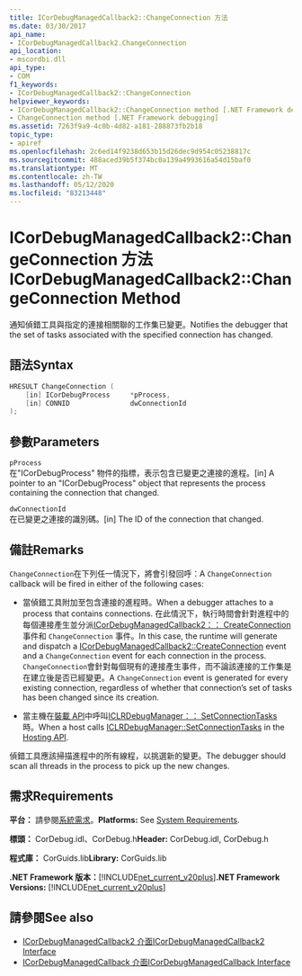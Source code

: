 ```yaml
---
title: ICorDebugManagedCallback2::ChangeConnection 方法
ms.date: 03/30/2017
api_name:
- ICorDebugManagedCallback2.ChangeConnection
api_location:
- mscordbi.dll
api_type:
- COM
f1_keywords:
- ICorDebugManagedCallback2::ChangeConnection
helpviewer_keywords:
- ICorDebugManagedCallback2::ChangeConnection method [.NET Framework debugging]
- ChangeConnection method [.NET Framework debugging]
ms.assetid: 7263f9a9-4c0b-4d82-a181-288873fb2b18
topic_type:
- apiref
ms.openlocfilehash: 2c6ed14f9238d653b15d26dec9d954c05238817c
ms.sourcegitcommit: 488aced39b5f374bc0a139a4993616a54d15baf0
ms.translationtype: MT
ms.contentlocale: zh-TW
ms.lasthandoff: 05/12/2020
ms.locfileid: "83213448"
---
```

# <a name="icordebugmanagedcallback2changeconnection-method"></a><span data-ttu-id="40678-102">ICorDebugManagedCallback2::ChangeConnection 方法</span><span class="sxs-lookup"><span data-stu-id="40678-102">ICorDebugManagedCallback2::ChangeConnection Method</span></span>
<span data-ttu-id="40678-103">通知偵錯工具與指定的連接相關聯的工作集已變更。</span><span class="sxs-lookup"><span data-stu-id="40678-103">Notifies the debugger that the set of tasks associated with the specified connection has changed.</span></span>  
  
## <a name="syntax"></a><span data-ttu-id="40678-104">語法</span><span class="sxs-lookup"><span data-stu-id="40678-104">Syntax</span></span>  
  
```cpp  
HRESULT ChangeConnection (  
    [in] ICorDebugProcess     *pProcess,  
    [in] CONNID               dwConnectionId  
);  
```  
  
## <a name="parameters"></a><span data-ttu-id="40678-105">參數</span><span class="sxs-lookup"><span data-stu-id="40678-105">Parameters</span></span>  
 `pProcess`  
 <span data-ttu-id="40678-106">在"ICorDebugProcess" 物件的指標，表示包含已變更之連接的進程。</span><span class="sxs-lookup"><span data-stu-id="40678-106">[in] A pointer to an "ICorDebugProcess" object that represents the process containing the connection that changed.</span></span>  
  
 `dwConnectionId`  
 <span data-ttu-id="40678-107">在已變更之連接的識別碼。</span><span class="sxs-lookup"><span data-stu-id="40678-107">[in] The ID of the connection that changed.</span></span>  
  
## <a name="remarks"></a><span data-ttu-id="40678-108">備註</span><span class="sxs-lookup"><span data-stu-id="40678-108">Remarks</span></span>  
 <span data-ttu-id="40678-109">`ChangeConnection`在下列任一情況下，將會引發回呼：</span><span class="sxs-lookup"><span data-stu-id="40678-109">A `ChangeConnection` callback will be fired in either of the following cases:</span></span>  
  
- <span data-ttu-id="40678-110">當偵錯工具附加至包含連接的進程時。</span><span class="sxs-lookup"><span data-stu-id="40678-110">When a debugger attaches to a process that contains connections.</span></span> <span data-ttu-id="40678-111">在此情況下，執行時間會針對進程中的每個連接產生並分派[ICorDebugManagedCallback2：： CreateConnection](icordebugmanagedcallback2-createconnection-method.md)事件和 `ChangeConnection` 事件。</span><span class="sxs-lookup"><span data-stu-id="40678-111">In this case, the runtime will generate and dispatch a [ICorDebugManagedCallback2::CreateConnection](icordebugmanagedcallback2-createconnection-method.md) event and a `ChangeConnection` event for each connection in the process.</span></span> <span data-ttu-id="40678-112">`ChangeConnection`會針對每個現有的連接產生事件，而不論該連接的工作集是在建立後是否已經變更。</span><span class="sxs-lookup"><span data-stu-id="40678-112">A `ChangeConnection` event is generated for every existing connection, regardless of whether that connection’s set of tasks has been changed since its creation.</span></span>  
  
- <span data-ttu-id="40678-113">當主機在[裝載 API](../hosting/index.md)中呼叫[ICLRDebugManager：： SetConnectionTasks](../../../../docs/framework/unmanaged-api/hosting/iclrdebugmanager-setconnectiontasks-method.md)時。</span><span class="sxs-lookup"><span data-stu-id="40678-113">When a host calls [ICLRDebugManager::SetConnectionTasks](../../../../docs/framework/unmanaged-api/hosting/iclrdebugmanager-setconnectiontasks-method.md) in the [Hosting API](../hosting/index.md).</span></span>  
  
 <span data-ttu-id="40678-114">偵錯工具應該掃描進程中的所有線程，以挑選新的變更。</span><span class="sxs-lookup"><span data-stu-id="40678-114">The debugger should scan all threads in the process to pick up the new changes.</span></span>  
  
## <a name="requirements"></a><span data-ttu-id="40678-115">需求</span><span class="sxs-lookup"><span data-stu-id="40678-115">Requirements</span></span>  
 <span data-ttu-id="40678-116">**平台：** 請參閱[系統需求](../../get-started/system-requirements.md)。</span><span class="sxs-lookup"><span data-stu-id="40678-116">**Platforms:** See [System Requirements](../../get-started/system-requirements.md).</span></span>  
  
 <span data-ttu-id="40678-117">**標頭：** CorDebug.idl、CorDebug.h</span><span class="sxs-lookup"><span data-stu-id="40678-117">**Header:** CorDebug.idl, CorDebug.h</span></span>  
  
 <span data-ttu-id="40678-118">**程式庫：** CorGuids.lib</span><span class="sxs-lookup"><span data-stu-id="40678-118">**Library:** CorGuids.lib</span></span>  
  
 <span data-ttu-id="40678-119">**.NET Framework 版本：**[!INCLUDE[net_current_v20plus](../../../../includes/net-current-v20plus-md.md)]</span><span class="sxs-lookup"><span data-stu-id="40678-119">**.NET Framework Versions:** [!INCLUDE[net_current_v20plus](../../../../includes/net-current-v20plus-md.md)]</span></span>  
  
## <a name="see-also"></a><span data-ttu-id="40678-120">請參閱</span><span class="sxs-lookup"><span data-stu-id="40678-120">See also</span></span>

- [<span data-ttu-id="40678-121">ICorDebugManagedCallback2 介面</span><span class="sxs-lookup"><span data-stu-id="40678-121">ICorDebugManagedCallback2 Interface</span></span>](icordebugmanagedcallback2-interface.md)
- [<span data-ttu-id="40678-122">ICorDebugManagedCallback 介面</span><span class="sxs-lookup"><span data-stu-id="40678-122">ICorDebugManagedCallback Interface</span></span>](icordebugmanagedcallback-interface.md)
